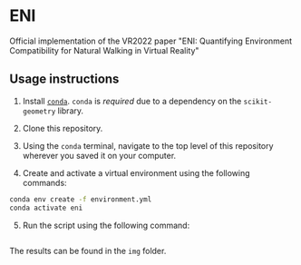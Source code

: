 # ENI
Official implementation of the VR2022 paper "ENI: Quantifying Environment Compatibility for Natural Walking in Virtual Reality"

## Usage instructions

1) Install [`conda`](https://docs.conda.io/projects/conda/en/latest/user-guide/install/index.html). `conda` is *required* due to a dependency on the `scikit-geometry` library.

2) Clone this repository.

3) Using the `conda` terminal, navigate to the top level of this repository wherever you saved it on your computer.

4) Create and activate a virtual environment using the following commands:
```bash
conda env create -f environment.yml
conda activate eni
```

5) Run the script using the following command:
```python3 environment.py
```

The results can be found in the `img` folder.
